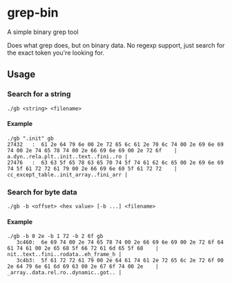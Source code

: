 # grep-bin
A simple binary grep tool

Does what grep does, but on binary data. No regexp support, just search for the exact token you're looking for.

## Usage

### Search for a string
```
./gb <string> <filename>
```

#### Example
```
./gb ".init" gb
27432   :  61 2e 64 79 6e 00 2e 72 65 6c 61 2e 70 6c 74 00 2e 69 6e 69 74 00 2e 74 65 78 74 00 2e 66 69 6e 69 00 2e 72 6f    | a.dyn..rela.plt..init..text..fini..ro |
27476   :  63 63 5f 65 78 63 65 70 74 5f 74 61 62 6c 65 00 2e 69 6e 69 74 5f 61 72 72 61 79 00 2e 66 69 6e 69 5f 61 72 72    | cc_except_table..init_array..fini_arr |
```

### Search for byte data
```
./gb -b <offset> <hex value> [-b ...] <filename>
```

#### Example
```
./gb -b 0 2e -b 1 72 -b 2 6f gb
   3c460:  6e 69 74 00 2e 74 65 78 74 00 2e 66 69 6e 69 00 2e 72 6f 64 61 74 61 00 2e 65 68 5f 66 72 61 6d 65 5f 68    | nit..text..fini..rodata..eh_frame_h |
   3c4b3:  5f 61 72 72 61 79 00 2e 64 61 74 61 2e 72 65 6c 2e 72 6f 00 2e 64 79 6e 61 6d 69 63 00 2e 67 6f 74 00 2e    | _array..data.rel.ro..dynamic..got.. |
```
